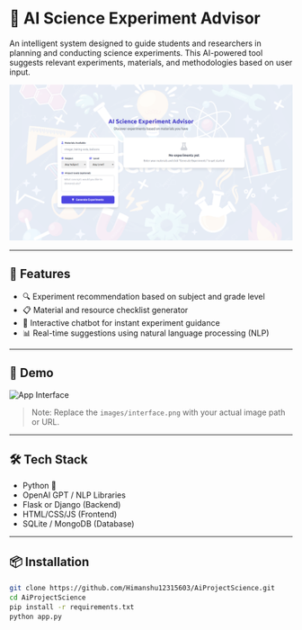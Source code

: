 # 🧠 AI Science Experiment Advisor

An intelligent system designed to guide students and researchers in planning and conducting science experiments. This AI-powered tool suggests relevant experiments, materials, and methodologies based on user input.

![AI Advisor Demo](image1.png)

---

## 🚀 Features

- 🔍 Experiment recommendation based on subject and grade level
- 📋 Material and resource checklist generator
- 💬 Interactive chatbot for instant experiment guidance
- 📊 Real-time suggestions using natural language processing (NLP)

---

## 📸 Demo

![App Interface](images/image2.png)

> Note: Replace the `images/interface.png` with your actual image path or URL.

---

## 🛠️ Tech Stack

- Python 🐍
- OpenAI GPT / NLP Libraries
- Flask or Django (Backend)
- HTML/CSS/JS (Frontend)
- SQLite / MongoDB (Database)

---

## 📦 Installation

```bash
git clone https://github.com/Himanshu12315603/AiProjectScience.git
cd AiProjectScience
pip install -r requirements.txt
python app.py

